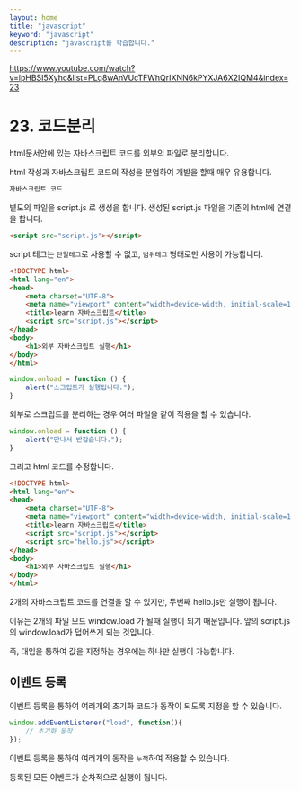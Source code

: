 ```yaml
---
layout: home
title: "javascript"
keyword: "javascript"
description: "javascript를 학습합니다."
---
```


https://www.youtube.com/watch?v=lpHBSI5Xyhc&list=PLq8wAnVUcTFWhQrIXNN6kPYXJA6X2IQM4&index=23

# 23. 코드분리
html문서안에 있는 자바스크립트 코드를 외부의 파일로 분리합니다.

html 작성과 자바스크립트 코드의 작성을 분업하여 개발을 할때 매우 유용합니다.

```js
자바스크립트 코드
```
별도의 파일을 script.js 로 생성을 합니다.
생성된 script.js 파일을 기존의 html에 연결을 합니다.

```html
<script src="script.js"></script>
```

script 테그는 `단일테그`로 사용할 수 없고, `범위테그` 형태로만 사용이 가능합니다.


```html
<!DOCTYPE html>
<html lang="en">
<head>
    <meta charset="UTF-8">
    <meta name="viewport" content="width=device-width, initial-scale=1.0">
    <title>learn 자바스크립트</title>
    <script src="script.js"></script>
</head>
<body>
    <h1>외부 자바스크립트 실행</h1>
</body>
</html>
```

```js
window.onload = function () {
    alert("스크립트가 실행됩니다.");
}
```


외부로 스크립트를 분리하는 경우 여러 파일을 같이 적용을 할 수 있습니다.

```js
window.onload = function () {
    alert("만나서 반갑습니다.");
}
```

그리고 html 코드를 수정합니다.

```html
<!DOCTYPE html>
<html lang="en">
<head>
    <meta charset="UTF-8">
    <meta name="viewport" content="width=device-width, initial-scale=1.0">
    <title>learn 자바스크립트</title>
    <script src="script.js"></script>
    <script src="hello.js"></script>
</head>
<body>
    <h1>외부 자바스크립트 실행</h1>
</body>
</html>
```

2개의 자바스크립트 코드를 연결을 할 수 있지만, 두번째 hello.js만 실행이 됩니다.

이유는 2개의 파일 모드 window.load 가 될때 실행이 되기 때문입니다.
앞의 script.js의 window.load가 덥어쓰게 되는 것입니다.

즉, 대입을 통하여 값을 지정하는 경우에는 하나만 실행이 가능합니다.

## 이벤트 등록
이벤트 등록을 통하여 여러개의 초기화 코드가 동작이 되도록 지정을 할 수 있습니다.

```js
window.addEventListener("load", function(){
    // 초기화 동작
});
```
이벤트 등록을 통하여 여러개의 동작을 `누적`하여 적용할 수 있습니다.

등록된 모든 이벤트가 순차적으로 실행이 됩니다.






